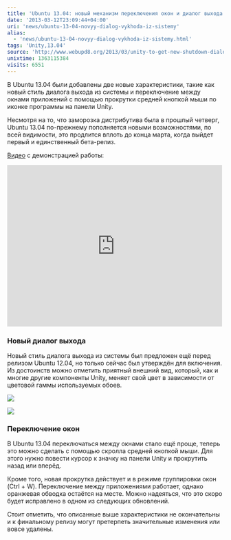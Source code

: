 ```yaml
---
title: 'Ubuntu 13.04: новый механизм переключения окон и диалог выхода из системы'
date: '2013-03-12T23:09:44+04:00'
uri: 'news/ubuntu-13-04-novyy-dialog-vykhoda-iz-sistemy'
alias: 
  - 'news/ubuntu-13-04-novyy-dialog-vykhoda-iz-sistemy.html'
tags: 'Unity,13.04'
source: 'http://www.webupd8.org/2013/03/unity-to-get-new-shutdown-dialogs.html'
unixtime: 1363115384
visits: 6551
---
```

В Ubuntu 13.04 были добавлены две новые характеристики, такие как новый стиль диалога выхода из системы и переключение между окнами приложений с помощью прокрутки средней кнопкой мыши по иконке программы на панели Unity.

Несмотря на то, что заморозка дистрибутива была в прошлый четверг, Ubuntu 13.04 по-прежнему пополняется новыми возможностями, по всей видимости, это продлится вплоть до конца марта, когда выйдет первый и единственный бета-релиз.

[Видео](https://www.youtube.com/watch?v=fPdrgXEvh3o) с демонстрацией работы:

 <iframe width="500" height="375" src="https://www.youtube.com/embed/fPdrgXEvh3o" frameborder="0" allowfullscreen=""></iframe>

### Новый диалог выхода

Новый стиль диалога выхода из системы был предложен ещё перед релизом Ubuntu 12.04, но только сейчас был утверждён для включения. Из достоинств можно отметить приятный внешний вид, который, как и многие другие компоненты Unity, меняет свой цвет в зависимости от цветовой гаммы используемых обоев.

[![](img/2013/03/12/23-00/ubuntu-13-04-8551689257-o.jpg)](img/2013/03/12/23-00/ubuntu-13-04-8551689257-o.jpg)

[![](img/2013/03/12/23-00/ubuntu-13-04-2-8552790388-o.jpg)](img/2013/03/12/23-00/ubuntu-13-04-2-8552790388-o.jpg)

### Переключение окон

В Ubuntu 13.04 переключаться между окнами стало ещё проще, теперь это можно сделать с помощью скролла средней кнопкой мыши. Для этого нужно повести курсор к значку на панели Unity и прокрутить назад или вперёд.

Кроме того, новая прокрутка действует и в режиме группировки окон (Ctrl + W). Переключение между приложениями работает, однако оранжевая обводка остаётся на месте. Можно надеяться, что это скоро будет исправлено в одном из следующих обновлений.

Стоит отметить, что описанные выше характеристики не окончательны и к финальному релизу могут претерпеть значительные изменения или вовсе удалены.
